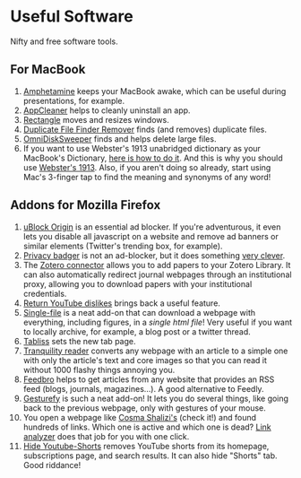 # Useful Software

Nifty and free software tools.

## For MacBook

1. [Amphetamine](https://apps.apple.com/us/app/amphetamine/id937984704) keeps your MacBook awake, which can be useful during presentations, for example.
2. [AppCleaner](https://freemacsoft.net/appcleaner/) helps to cleanly uninstall an app.
3. [Rectangle](https://rectangleapp.com) moves and resizes windows.
4. [Duplicate File Finder Remover](https://apps.apple.com/us/app/duplicate-file-finder-remover/id1032755628) finds (and removes) duplicate files.
5. [OmniDiskSweeper](https://omnigroup.com/more) finds and helps delete large files.
6. If you want to use Webster's 1913 unabridged dictionary as your MacBook's Dictionary, [here is how to do it](https://github.com/cmod/websters-1913). And this is why you should use [Webster's 1913](https://jsomers.net/blog/dictionary). Also, if you aren't doing so already, start using Mac's 3-finger tap to find the meaning and synonyms of any word!

## Addons for Mozilla Firefox

1. [uBlock Origin](https://addons.mozilla.org/en-US/firefox/addon/ublock-origin/) is an essential ad blocker. If you're adventurous, it even lets you disable all javascript on a website and remove ad banners or similar elements (Twitter's trending box, for example).
2. [Privacy badger](https://addons.mozilla.org/en-US/firefox/addon/privacy-badger17/) is not an ad-blocker, but it does something [very clever](https://privacybadger.org/#What-is-Privacy-Badger).
3. The [Zotero connector](https://www.zotero.org/download/connectors) allows you to add papers to your Zotero Library. It can also automatically redirect journal webpages through an institutional proxy, allowing you to download papers with your institutional credentials.
4. [Return YouTube dislikes](https://addons.mozilla.org/en-US/firefox/addon/return-youtube-dislikes/) brings back a useful feature.
5. [Single-file](https://addons.mozilla.org/en-US/firefox/addon/single-file/) is a neat add-on that can download a webpage with everything, including figures, in a *single html file*! Very useful if you want to locally archive, for example, a blog post or a twitter thread.
6. [Tabliss](https://addons.mozilla.org/en-US/firefox/addon/tabliss/) sets the new tab page.
7. [Tranquility reader](https://addons.mozilla.org/en-US/firefox/addon/tranquility-1/) converts any webpage with an article to a simple one with only the article's text and core images so that you can read it without 1000 flashy things annoying you.
8. [Feedbro](https://addons.mozilla.org/en-US/firefox/addon/feedbroreader/) helps to get articles from any website that provides an RSS feed (blogs, journals, magazines…). A good alternative to Feedly.
9. [Gesturefy](https://addons.mozilla.org/en-US/firefox/addon/gesturefy/) is such a neat add-on! It lets you do several things, like going back to the previous webpage, only with gestures of your mouse.
10. You open a webpage like [Cosma Shalizi's](http://bactra.org) (check it!) and found hundreds of links. Which one is active and which one is dead? [Link analyzer](https://addons.mozilla.org/en-US/firefox/addon/link-analyzer/) does that job for you with one click.
11. [Hide Youtube-Shorts](https://addons.mozilla.org/en-US/firefox/addon/hide-youtube-shorts/) removes YouTube shorts from its homepage, subscriptions page, and search results. It can also hide "Shorts" tab. Good riddance!
